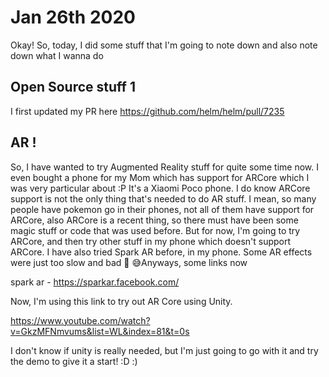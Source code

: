 # Jan 26th 2020

Okay! So, today, I did some stuff that I'm going to note down
and also note down what I wanna do

## Open Source stuff 1

I first updated my PR here https://github.com/helm/helm/pull/7235

## AR !

So, I have wanted to try Augmented Reality stuff for quite some time now.
I even bought a phone for my Mom which has support for ARCore which I was
very particular about :P It's a Xiaomi Poco phone. I do know ARCore support
is not the only thing that's needed to do AR stuff. I mean, so many people
have pokemon go in their phones, not all of them have support for ARCore,
also ARCore is a recent thing, so there must have been some magic stuff
or code that was used before. But for now, I'm going to try ARCore, and then
try other stuff in my phone which doesn't support ARCore. I have also tried
Spark AR before, in my phone. Some AR effects were just too slow and bad 🙈
😅Anyways, some links now

spark ar - https://sparkar.facebook.com/

Now, I'm using this link to try out AR Core using Unity. 

https://www.youtube.com/watch?v=GkzMFNmvums&list=WL&index=81&t=0s

I don't know if unity is really needed, but I'm just going to go with it and
try the demo to give it a start! :D :)

